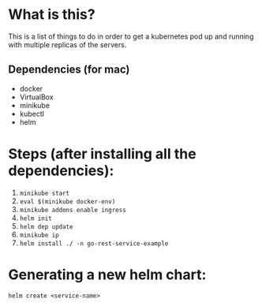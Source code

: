 # What is this?

This is a list of things to do in order to get a kubernetes pod up and running with multiple replicas of the servers.

## Dependencies (for mac)
- docker
- VirtualBox
- minikube
- kubectl
- helm

# Steps (after installing all the dependencies):
1. `minikube start`
2. `eval $(minikube docker-env)`
2. `minikube addons enable ingress`
3. `helm init`
4. `helm dep update`
4. `minikube ip`
5. `helm install ./ -n go-rest-service-example`

# Generating a new helm chart:
`helm create <service-name>`
